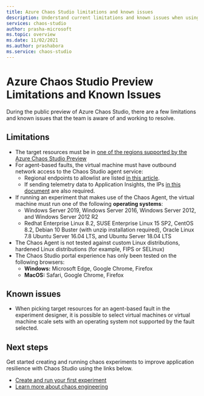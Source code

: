 ```yaml
---
title: Azure Chaos Studio limitations and known issues
description: Understand current limitations and known issues when using Azure Chaos Studio.
services: chaos-studio
author: prasha-microsoft 
ms.topic: overview
ms.date: 11/02/2021
ms.author: prashabora
ms.service: chaos-studio
---
```


# Azure Chaos Studio Preview Limitations and Known Issues

During the public preview of Azure Chaos Studio, there are a few limitations and known issues that the team is aware of and working to resolve.

## Limitations 

* The target resources must be in [one of the regions supported by the Azure Chaos Studio Preview](https://azure.microsoft.com/global-infrastructure/services/?products=chaos-studio) 
* For agent-based faults, the virtual machine must have outbound network access to the Chaos Studio agent service:
    * Regional endpoints to allowlist are listed [in this article](chaos-studio-permissions-security.md#network-security).
    * If sending telemetry data to Application Insights, the IPs [in this document](../azure-monitor/app/ip-addresses.md) are also required.
* If running an experiment that makes use of the Chaos Agent, the virtual machine must run one of the following **operating systems**:
    * Windows Server 2019, Windows Server 2016, Windows Server 2012, and Windows Server 2012 R2
    * Redhat Enterprise Linux 8.2, SUSE Enterprise Linux 15 SP2, CentOS 8.2, Debian 10 Buster (with unzip installation required), Oracle Linux 7.8 Ubuntu Server 16.04 LTS, and Ubuntu Server 18.04 LTS
* The Chaos Agent is not tested against custom Linux distributions, hardened Linux distributions (for example, FIPS or SELinux)
* The Chaos Studio portal experience has only been tested on the following browsers:
    * **Windows:** Microsoft Edge, Google Chrome, Firefox
    * **MacOS:** Safari, Google Chrome, Firefox

## Known issues
* When picking target resources for an agent-based fault in the experiment designer, it is possible to select virtual machines or virtual machine scale sets with an operating system not supported by the fault selected.


## Next steps
Get started creating and running chaos experiments to improve application resilience with Chaos Studio using the links below.
- [Create and run your first experiment](chaos-studio-tutorial-service-direct-portal.md)
- [Learn more about chaos engineering](chaos-studio-chaos-engineering-overview.md)
